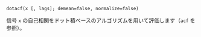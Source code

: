 ```
dotacf(x [, lags]; demean=false, normalize=false)
```

信号 `x` の自己相関をドット積ベースのアルゴリズムを用いて評価します（`acf` を参照）。
